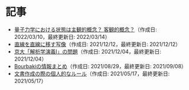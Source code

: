 # 記事

* [量子力学における状態は主観的概念？ 客観的概念？](quantum-state.md)（作成日: 2022/03/10，最終更新日: 2022/03/14）
* [直線を直線に移す写像](line-map.md)（作成日: 2021/12/12，最終更新日: 2021/12/12）
* [京大「解析学演義I」の問題](engi.md)（作成日: 2021/12/04，最終更新日: 2021/12/04）
* [Bourbakiの情報まとめ](bourbaki.md)（作成日: 2021/08/29，最終更新日: 2021/09/08）
* [文書作成の際の個人的なルール](doc-rules.md)（作成日: 2021/05/17，最終更新日: 2021/05/17）
